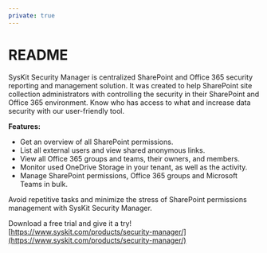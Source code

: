 ```yaml
---
private: true
---
```


# README

SysKit Security Manager is centralized SharePoint and Office 365 security reporting and management solution. It was created to help SharePoint site collection administrators with controlling the security in their SharePoint and Office 365 environment. Know who has access to what and increase data security with our user-friendly tool.

**Features:**

* Get an overview of all SharePoint permissions.
* List all external users and view shared anonymous links.
* View all Office 365 groups and teams, their owners, and members.
* Monitor used OneDrive Storage in your tenant, as well as the activity.
* Manage SharePoint permissions, Office 365 groups and Microsoft Teams in bulk.

Avoid repetitive tasks and minimize the stress of SharePoint permissions management with SysKit Security Manager.

Download a free trial and give it a try! [https://www.syskit.com/products/security-manager/](https://www.syskit.com/products/security-manager/)

